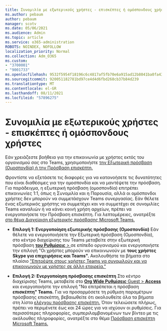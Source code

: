 ```yaml
---
title: Συνομιλία με εξωτερικούς χρήστες - επισκέπτες ή ομόσπονδους χρήστες
ms.author: pebaum
author: pebaum
manager: scotv
ms.date: 05/06/2021
ms.audience: Admin
ms.topic: article
ms.service: o365-administration
ROBOTS: NOINDEX, NOFOLLOW
localization_priority: Normal
ms.collection: Adm_O365
ms.custom:
- "3700001"
- "9001733"
ms.openlocfilehash: 9532f5954f18196c6c4817af5fb70e6a915ad12b8041ba0fa4306eb4b35f78e0
ms.sourcegitcommit: 920051182781bd97ce4d4d6fbd268cb37b84d239
ms.translationtype: MT
ms.contentlocale: el-GR
ms.lasthandoff: 08/11/2021
ms.locfileid: "57896275"
---
```

# <a name="chat-with-external-users---guests-or-federated-users"></a>Συνομιλία με εξωτερικούς χρήστες - επισκέπτες ή ομόσπονδους χρήστες

Εάν χρειάζεστε βοήθεια για την επικοινωνία με χρήστες εκτός του οργανισμού σας στο Teams, χρησιμοποιήστε [την Εξωτερική πρόσβαση (Ομοσπονδία) ή την Πρόσβαση επισκέπτη.](https://docs.microsoft.com/microsoftteams/manage-external-access#external-access-vs-guest-access)

Φροντίστε να εξετάσετε τις διαφορές για να κατανοήσετε τις δυνατότητες που είναι διαθέσιμες για την ομοσπονδία και να μαντέψετε την πρόσβαση. Για παράδειγμα, η εξωτερική πρόσβαση (ομοσπονδία) επιτρέπει επικοινωνίες 1:1, όπως η Συνομιλία και η Παρουσία, αλλά οι ομόσπονδοι χρήστες δεν μπορούν να συμμετάσχουν Teams συνεργασίας. Εάν θέλετε ένας εξωτερικός χρήστης να συμμετέχει και να συμμετέχει σε συνομιλίες Teams καναλιών ή να κάνει κοινή χρήση αρχείων, πρέπει να ενεργοποιήσετε την Πρόσβαση επισκέπτη. Για λεπτομέρειες, ανατρέξτε [στο θέμα Διαχείριση εξωτερικής πρόσβασης Microsoft Teams.](https://docs.microsoft.com/microsoftteams/manage-external-access#external-access-vs-guest-access)

- **Επιλογή 1: Ενεργοποίηση εξωτερικής πρόσβασης (Ομοσπονδία)** Εάν θέλετε να ενεργοποιήσετε την Εξωτερική πρόσβαση (Ομοσπονδία), στο κέντρο διαχείρισης του Teams μεταβείτε στην εξωτερική πρόσβαση [ **του Ρυθμίσεις**  > ](https://admin.teams.microsoft.com/company-wide-settings/external-communications) σε επίπεδο οργανισμού και ενεργοποιήστε την επιλογή "Οι χρήστες μπορούν να επικοινωνούν με **τους χρήστες Skype για επιχειρήσεις και Teams".** Ακολουθήστε τα βήματα στο πλαίσιο ["Επιτρέψτε στους χρήστες Teams να συνομιλούν και να επικοινωνούν με χρήστες σε άλλη εταιρεία."](https://docs.microsoft.com/microsoftteams/manage-external-access#let-your-teams-users-chat-and-communicate-with-users-in-another-organization)

- **Επιλογή 2: Ενεργοποίηση πρόσβασης επισκέπτη** Στο κέντρο διαχείρισης Teams, μεταβείτε στο [ **Org Wide Ρυθμίσεις** Guest  >  **Access**](https://admin.teams.microsoft.com/company-wide-settings/guest-configuration) και ενεργοποιήστε την επιλογή "Να επιτρέπεται η πρόσβαση **επισκέπτη" Teams.** Για να προσαρμόσετε τη ρύθμιση παραμέτρων πρόσβασης επισκέπτη, βεβαιωθείτε ότι ακολουθείτε όλα τα βήματα στη λίστα [ελέγχου πρόσβασης επισκέπτη.](https://docs.microsoft.com/microsoftteams/guest-access-checklist) Όταν τελειώσετε πλήρως, πρέπει να περιμένετε έως και 24 ώρες για να ισχύουν οι ρυθμίσεις. Για περισσότερες πληροφορίες, συμπεριλαμβανομένων των βίντεο με τις ακόλουθες πληροφορίες, ανατρέξτε στο θέμα [Πρόσβαση επισκέπτη Microsoft Teams.](https://docs.microsoft.com/microsoftteams/guest-access)